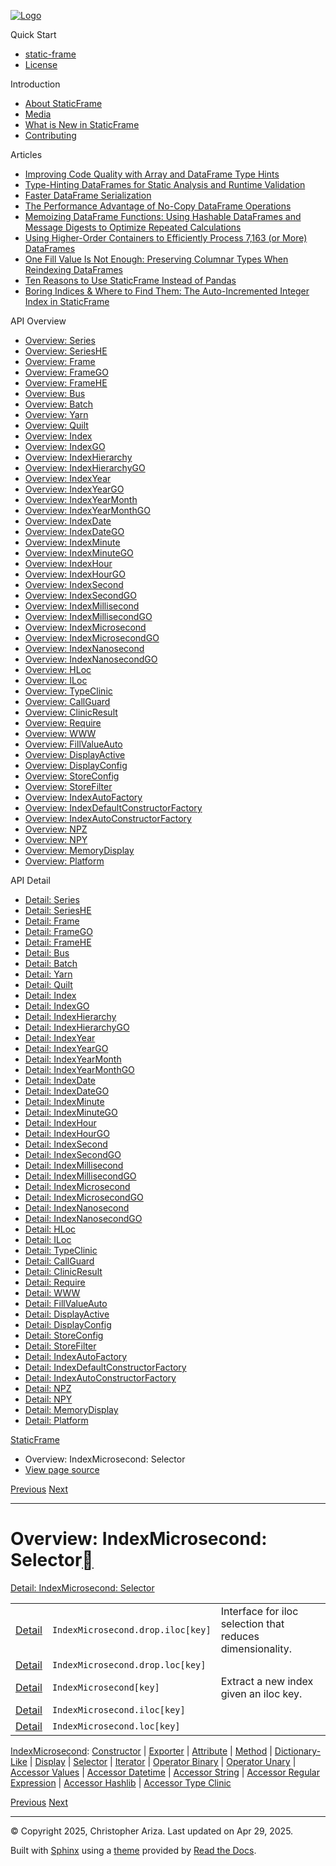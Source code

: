 [![Logo](../_static/sf-logo-web_icon-small.png)](../index.html)

Quick Start

* [static-frame](../readme.html)
* [License](../license.html)

Introduction

* [About StaticFrame](../intro.html)
* [Media](../intro.html#media)
* [What is New in StaticFrame](../new.html)
* [Contributing](../contributing.html)

Articles

* [Improving Code Quality with Array and DataFrame Type Hints](../articles/guard.html)
* [Type-Hinting DataFrames for Static Analysis and Runtime Validation](../articles/ftyping.html)
* [Faster DataFrame Serialization](../articles/serialize.html)
* [The Performance Advantage of No-Copy DataFrame Operations](../articles/no_copy.html)
* [Memoizing DataFrame Functions: Using Hashable DataFrames and Message Digests to Optimize Repeated Calculations](../articles/hash.html)
* [Using Higher-Order Containers to Efficiently Process 7,163 (or More) DataFrames](../articles/uhoc.html)
* [One Fill Value Is Not Enough: Preserving Columnar Types When Reindexing DataFrames](../articles/fill_value.html)
* [Ten Reasons to Use StaticFrame Instead of Pandas](../articles/upgrade.html)
* [Boring Indices & Where to Find Them: The Auto-Incremented Integer Index in StaticFrame](../articles/aiii.html)

API Overview

* [Overview: Series](series.html)
* [Overview: SeriesHE](series_he.html)
* [Overview: Frame](frame.html)
* [Overview: FrameGO](frame_go.html)
* [Overview: FrameHE](frame_he.html)
* [Overview: Bus](bus.html)
* [Overview: Batch](batch.html)
* [Overview: Yarn](yarn.html)
* [Overview: Quilt](quilt.html)
* [Overview: Index](index.html)
* [Overview: IndexGO](index_go.html)
* [Overview: IndexHierarchy](index_hierarchy.html)
* [Overview: IndexHierarchyGO](index_hierarchy_go.html)
* [Overview: IndexYear](index_year.html)
* [Overview: IndexYearGO](index_year_go.html)
* [Overview: IndexYearMonth](index_year_month.html)
* [Overview: IndexYearMonthGO](index_year_month_go.html)
* [Overview: IndexDate](index_date.html)
* [Overview: IndexDateGO](index_date_go.html)
* [Overview: IndexMinute](index_minute.html)
* [Overview: IndexMinuteGO](index_minute_go.html)
* [Overview: IndexHour](index_hour.html)
* [Overview: IndexHourGO](index_hour_go.html)
* [Overview: IndexSecond](index_second.html)
* [Overview: IndexSecondGO](index_second_go.html)
* [Overview: IndexMillisecond](index_millisecond.html)
* [Overview: IndexMillisecondGO](index_millisecond_go.html)
* [Overview: IndexMicrosecond](index_microsecond.html)
* [Overview: IndexMicrosecondGO](index_microsecond_go.html)
* [Overview: IndexNanosecond](index_nanosecond.html)
* [Overview: IndexNanosecondGO](index_nanosecond_go.html)
* [Overview: HLoc](hloc.html)
* [Overview: ILoc](iloc.html)
* [Overview: TypeClinic](type_clinic.html)
* [Overview: CallGuard](call_guard.html)
* [Overview: ClinicResult](clinic_result.html)
* [Overview: Require](require.html)
* [Overview: WWW](www.html)
* [Overview: FillValueAuto](fill_value_auto.html)
* [Overview: DisplayActive](display_active.html)
* [Overview: DisplayConfig](display_config.html)
* [Overview: StoreConfig](store_config.html)
* [Overview: StoreFilter](store_filter.html)
* [Overview: IndexAutoFactory](index_auto_factory.html)
* [Overview: IndexDefaultConstructorFactory](index_default_constructor_factory.html)
* [Overview: IndexAutoConstructorFactory](index_auto_constructor_factory.html)
* [Overview: NPZ](npz.html)
* [Overview: NPY](npy.html)
* [Overview: MemoryDisplay](memory_display.html)
* [Overview: Platform](platform.html)

API Detail

* [Detail: Series](../api_detail/series.html)
* [Detail: SeriesHE](../api_detail/series_he.html)
* [Detail: Frame](../api_detail/frame.html)
* [Detail: FrameGO](../api_detail/frame_go.html)
* [Detail: FrameHE](../api_detail/frame_he.html)
* [Detail: Bus](../api_detail/bus.html)
* [Detail: Batch](../api_detail/batch.html)
* [Detail: Yarn](../api_detail/yarn.html)
* [Detail: Quilt](../api_detail/quilt.html)
* [Detail: Index](../api_detail/index.html)
* [Detail: IndexGO](../api_detail/index_go.html)
* [Detail: IndexHierarchy](../api_detail/index_hierarchy.html)
* [Detail: IndexHierarchyGO](../api_detail/index_hierarchy_go.html)
* [Detail: IndexYear](../api_detail/index_year.html)
* [Detail: IndexYearGO](../api_detail/index_year_go.html)
* [Detail: IndexYearMonth](../api_detail/index_year_month.html)
* [Detail: IndexYearMonthGO](../api_detail/index_year_month_go.html)
* [Detail: IndexDate](../api_detail/index_date.html)
* [Detail: IndexDateGO](../api_detail/index_date_go.html)
* [Detail: IndexMinute](../api_detail/index_minute.html)
* [Detail: IndexMinuteGO](../api_detail/index_minute_go.html)
* [Detail: IndexHour](../api_detail/index_hour.html)
* [Detail: IndexHourGO](../api_detail/index_hour_go.html)
* [Detail: IndexSecond](../api_detail/index_second.html)
* [Detail: IndexSecondGO](../api_detail/index_second_go.html)
* [Detail: IndexMillisecond](../api_detail/index_millisecond.html)
* [Detail: IndexMillisecondGO](../api_detail/index_millisecond_go.html)
* [Detail: IndexMicrosecond](../api_detail/index_microsecond.html)
* [Detail: IndexMicrosecondGO](../api_detail/index_microsecond_go.html)
* [Detail: IndexNanosecond](../api_detail/index_nanosecond.html)
* [Detail: IndexNanosecondGO](../api_detail/index_nanosecond_go.html)
* [Detail: HLoc](../api_detail/hloc.html)
* [Detail: ILoc](../api_detail/iloc.html)
* [Detail: TypeClinic](../api_detail/type_clinic.html)
* [Detail: CallGuard](../api_detail/call_guard.html)
* [Detail: ClinicResult](../api_detail/clinic_result.html)
* [Detail: Require](../api_detail/require.html)
* [Detail: WWW](../api_detail/www.html)
* [Detail: FillValueAuto](../api_detail/fill_value_auto.html)
* [Detail: DisplayActive](../api_detail/display_active.html)
* [Detail: DisplayConfig](../api_detail/display_config.html)
* [Detail: StoreConfig](../api_detail/store_config.html)
* [Detail: StoreFilter](../api_detail/store_filter.html)
* [Detail: IndexAutoFactory](../api_detail/index_auto_factory.html)
* [Detail: IndexDefaultConstructorFactory](../api_detail/index_default_constructor_factory.html)
* [Detail: IndexAutoConstructorFactory](../api_detail/index_auto_constructor_factory.html)
* [Detail: NPZ](../api_detail/npz.html)
* [Detail: NPY](../api_detail/npy.html)
* [Detail: MemoryDisplay](../api_detail/memory_display.html)
* [Detail: Platform](../api_detail/platform.html)

[StaticFrame](../index.html)

* Overview: IndexMicrosecond: Selector
* [View page source](../_sources/api_overview/index_microsecond-selector.rst.txt)

[Previous](index_microsecond-display.html "Overview: IndexMicrosecond: Display")
[Next](index_microsecond-iterator.html "Overview: IndexMicrosecond: Iterator")

---

# Overview: IndexMicrosecond: Selector[](#overview-indexmicrosecond-selector "Link to this heading")

[Detail: IndexMicrosecond: Selector](../api_detail/index_microsecond-selector.html#api-detail-indexmicrosecond-selector)

|  |  |  |
| --- | --- | --- |
| [Detail](../api_detail/index_microsecond-selector.html#api-sig-indexmicrosecond-drop-iloc) | `IndexMicrosecond.drop.iloc[key]` | Interface for iloc selection that reduces dimensionality. |
| [Detail](../api_detail/index_microsecond-selector.html#api-sig-indexmicrosecond-drop-loc) | `IndexMicrosecond.drop.loc[key]` |  |
| [Detail](../api_detail/index_microsecond-selector.html#api-sig-indexmicrosecond) | `IndexMicrosecond[key]` | Extract a new index given an iloc key. |
| [Detail](../api_detail/index_microsecond-selector.html#api-sig-indexmicrosecond-iloc) | `IndexMicrosecond.iloc[key]` |  |
| [Detail](../api_detail/index_microsecond-selector.html#api-sig-indexmicrosecond-loc) | `IndexMicrosecond.loc[key]` |  |

[IndexMicrosecond](index_microsecond.html#api-overview-indexmicrosecond): [Constructor](index_microsecond-constructor.html#api-overview-indexmicrosecond-constructor) | [Exporter](index_microsecond-exporter.html#api-overview-indexmicrosecond-exporter) | [Attribute](index_microsecond-attribute.html#api-overview-indexmicrosecond-attribute) | [Method](index_microsecond-method.html#api-overview-indexmicrosecond-method) | [Dictionary-Like](index_microsecond-dictionary_like.html#api-overview-indexmicrosecond-dictionary-like) | [Display](index_microsecond-display.html#api-overview-indexmicrosecond-display) | [Selector](#api-overview-indexmicrosecond-selector) | [Iterator](index_microsecond-iterator.html#api-overview-indexmicrosecond-iterator) | [Operator Binary](index_microsecond-operator_binary.html#api-overview-indexmicrosecond-operator-binary) | [Operator Unary](index_microsecond-operator_unary.html#api-overview-indexmicrosecond-operator-unary) | [Accessor Values](index_microsecond-accessor_values.html#api-overview-indexmicrosecond-accessor-values) | [Accessor Datetime](index_microsecond-accessor_datetime.html#api-overview-indexmicrosecond-accessor-datetime) | [Accessor String](index_microsecond-accessor_string.html#api-overview-indexmicrosecond-accessor-string) | [Accessor Regular Expression](index_microsecond-accessor_regular_expression.html#api-overview-indexmicrosecond-accessor-regular-expression) | [Accessor Hashlib](index_microsecond-accessor_hashlib.html#api-overview-indexmicrosecond-accessor-hashlib) | [Accessor Type Clinic](index_microsecond-accessor_type_clinic.html#api-overview-indexmicrosecond-accessor-type-clinic)

[Previous](index_microsecond-display.html "Overview: IndexMicrosecond: Display")
[Next](index_microsecond-iterator.html "Overview: IndexMicrosecond: Iterator")

---

© Copyright 2025, Christopher Ariza.
Last updated on Apr 29, 2025.

Built with [Sphinx](https://www.sphinx-doc.org/) using a
[theme](https://github.com/readthedocs/sphinx_rtd_theme)
provided by [Read the Docs](https://readthedocs.org).